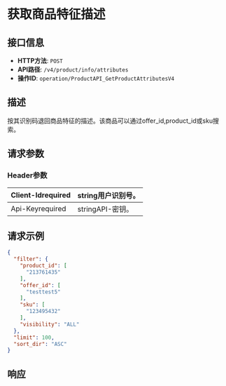 # 获取商品特征描述

## 接口信息

- **HTTP方法**: `POST`
- **API路径**: `/v4/product/info/attributes`
- **操作ID**: `operation/ProductAPI_GetProductAttributesV4`

## 描述

按其识别码退回商品特征的描述。该商品可以通过offer_id,product_id或sku搜索。

## 请求参数

### Header参数

| Client-Idrequired | string用户识别号。 |
|---|---|
| Api-Keyrequired | stringAPI-密钥。 |

## 请求示例

```json
{
  "filter": {
    "product_id": [
      "213761435"
    ],
    "offer_id": [
      "testtest5"
    ],
    "sku": [
      "123495432"
    ],
    "visibility": "ALL"
  },
  "limit": 100,
  "sort_dir": "ASC"
}
```

## 响应
